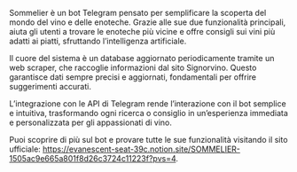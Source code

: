 Sommelier è un bot Telegram pensato per semplificare la scoperta del mondo del vino e delle enoteche. Grazie alle sue due funzionalità principali, aiuta gli utenti a trovare le enoteche più vicine e offre consigli sui vini più adatti ai piatti, sfruttando l’intelligenza artificiale.

Il cuore del sistema è un database aggiornato periodicamente tramite un web scraper, che raccoglie informazioni dal sito Signorvino. Questo garantisce dati sempre precisi e aggiornati, fondamentali per offrire suggerimenti accurati.

L’integrazione con le API di Telegram rende l’interazione con il bot semplice e intuitiva, trasformando ogni ricerca o consiglio in un’esperienza immediata e personalizzata per gli appassionati di vino.

Puoi scoprire di più sul bot e provare tutte le sue funzionalità visitando il sito ufficiale: https://evanescent-seat-39c.notion.site/SOMMELIER-1505ac9e665a801f8d26c3724c11223f?pvs=4.
